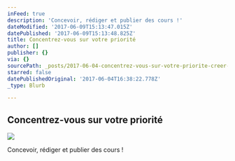 ```yaml
---
inFeed: true
description: 'Concevoir, rédiger et publier des cours !'
dateModified: '2017-06-09T15:13:47.015Z'
datePublished: '2017-06-09T15:13:48.825Z'
title: Concentrez-vous sur votre priorité
author: []
publisher: {}
via: {}
sourcePath: _posts/2017-06-04-concentrez-vous-sur-votre-priorite-creer-des-cours.md
starred: false
datePublishedOriginal: '2017-06-04T16:38:22.778Z'
_type: Blurb

---
```

## **Concentrez-vous sur votre priorité**
![](https://the-grid-user-content.s3-us-west-2.amazonaws.com/141632b1-3679-4a71-a538-05886acdb6b8.png)

Concevoir, rédiger et publier des cours !